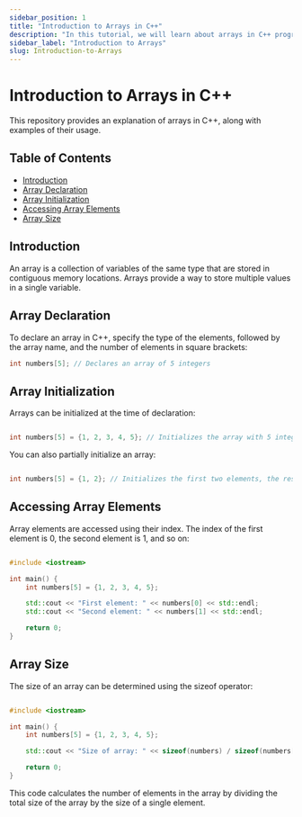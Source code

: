 ```yaml
---
sidebar_position: 1
title: "Introduction to Arrays in C++"
description: "In this tutorial, we will learn about arrays in C++ programming with the help of examples. Arrays are used to store multiple values in a single variable."
sidebar_label: "Introduction to Arrays"
slug: Introduction-to-Arrays
---
```


# Introduction to Arrays in C++

This repository provides an explanation of arrays in C++, along with examples of their usage.

## Table of Contents

- [Introduction](#introduction)
- [Array Declaration](#array-declaration)
- [Array Initialization](#array-initialization)
- [Accessing Array Elements](#accessing-array-elements)
- [Array Size](#array-size)

## Introduction

An array is a collection of variables of the same type that are stored in contiguous memory locations. Arrays provide a way to store multiple values in a single variable.

## Array Declaration

To declare an array in C++, specify the type of the elements, followed by the array name, and the number of elements in square brackets:

```cpp
int numbers[5]; // Declares an array of 5 integers
```

## Array Initialization

Arrays can be initialized at the time of declaration:

```cpp

int numbers[5] = {1, 2, 3, 4, 5}; // Initializes the array with 5 integers
```

You can also partially initialize an array:

```cpp

int numbers[5] = {1, 2}; // Initializes the first two elements, the rest are set to 0
```

## Accessing Array Elements

Array elements are accessed using their index. The index of the first element is 0, the second element is 1, and so on:

```cpp

#include <iostream>

int main() {
    int numbers[5] = {1, 2, 3, 4, 5};

    std::cout << "First element: " << numbers[0] << std::endl;
    std::cout << "Second element: " << numbers[1] << std::endl;

    return 0;
}
```

## Array Size

The size of an array can be determined using the sizeof operator:

```cpp

#include <iostream>

int main() {
    int numbers[5] = {1, 2, 3, 4, 5};

    std::cout << "Size of array: " << sizeof(numbers) / sizeof(numbers[0]) << std::endl;

    return 0;
}
```

This code calculates the number of elements in the array by dividing the total size of the array by the size of a single element.